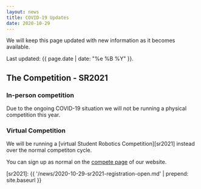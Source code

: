 ```yaml
---
layout: news
title: COVID-19 Updates
date: 2020-10-29
---
```


We will keep this page updated with new information as it becomes available.

Last updated: {{ page.date | date: "%e %B %Y" }}.

## The Competition - SR2021

### In-person competition

Due to the ongoing COVID-19 situation we will not be running a physical competition this year.

### Virtual Competition

We will be running a [virtual Student Robotics Competition][sr2021] instead over the normal competiton cycle.

You can sign up as normal on the [compete page][sign-up] of our website.

[phe-guidelines]: https://www.gov.uk/government/publications/guidance-to-educational-settings-about-covid-19/guidance-to-educational-settings-about-covid-19
[forum]: https://studentrobotics.org/forum/
[teams-email]: mailto:teams@studentrobotics.org
[sign-up]: https://studentrobotics.org/compete/

[sr2021]: {{ '/news/2020-10-29-sr2021-registration-open.md' | prepend: site.baseurl }}
